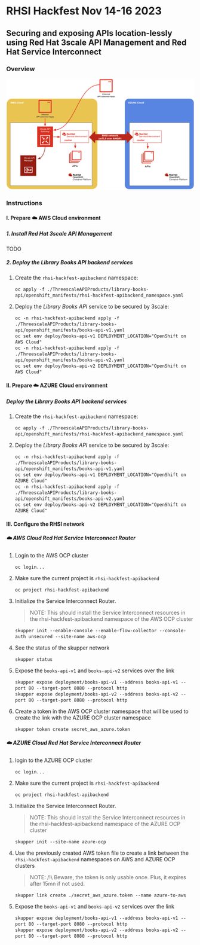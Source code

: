 # RHSI Hackfest Nov 14-16 2023 

## Securing and exposing APIs location-lessly using Red Hat 3scale API Management and Red Hat Service Interconnect

### Overview

![](./images/rhsi-hackfest-locationless-apis.png)

### Instructions 

#### I. Prepare :cloud: AWS Cloud environment

##### 1. Install Red Hat 3scale API Management

TODO

##### 2. Deploy the _Library Books API_ backend services

1. Create the `rhsi-hackfest-apibackend` namespace:
    ```
    oc apply -f ./ThreescaleAPIProducts/library-books-api/openshift_manifests/rhsi-hackfest-apibackend_namespace.yaml
    ```

2. Deploy the _Library Books API_ service to be secured by 3scale:
    ```
    oc -n rhsi-hackfest-apibackend apply -f ./ThreescaleAPIProducts/library-books-api/openshift_manifests/books-api-v1.yaml
    oc set env deploy/books-api-v1 DEPLOYMENT_LOCATION="OpenShift on AWS Cloud"
    oc -n rhsi-hackfest-apibackend apply -f ./ThreescaleAPIProducts/library-books-api/openshift_manifests/books-api-v2.yaml
    oc set env deploy/books-api-v2 DEPLOYMENT_LOCATION="OpenShift on AWS Cloud"
    ```

#### II. Prepare :cloud: AZURE Cloud environment

##### Deploy the _Library Books API_ backend services

1. Create the `rhsi-hackfest-apibackend` namespace:
    ```
    oc apply -f ./ThreescaleAPIProducts/library-books-api/openshift_manifests/rhsi-hackfest-apibackend_namespace.yaml
    ```

2. Deploy the _Library Books API_ service to be secured by 3scale:
    ```
    oc -n rhsi-hackfest-apibackend apply -f ./ThreescaleAPIProducts/library-books-api/openshift_manifests/books-api-v1.yaml
    oc set env deploy/books-api-v1 DEPLOYMENT_LOCATION="OpenShift on AZURE Cloud"
    oc -n rhsi-hackfest-apibackend apply -f ./ThreescaleAPIProducts/library-books-api/openshift_manifests/books-api-v2.yaml
    oc set env deploy/books-api-v2 DEPLOYMENT_LOCATION="OpenShift on AZURE Cloud"
    ```

#### III. Configure the RHSI network

##### :cloud: AWS Cloud Red Hat Service Interconnect Router

1. Login to the AWS OCP cluster
    ```shell script
    oc login...
    ```

2. Make sure the current project is `rhsi-hackfest-apibackend`
    ```shell script
    oc project rhsi-hackfest-apibackend
    ```

3. Initialize the Service Interconnect Router.
    > NOTE: This should install the Service Interconnect resources in the rhsi-hackfest-apibackend namespace of the AWS OCP cluster 
    ```shell script
    skupper init --enable-console --enable-flow-collector --console-auth unsecured --site-name aws-ocp
    ```

4. See the status of the skupper network
    ```shell script
    skupper status
    ```

5. Expose the `books-api-v1` and `books-api-v2` services over the link

    ```shell script
    skupper expose deployment/books-api-v1 --address books-api-v1 --port 80 --target-port 8080 --protocol http
    skupper expose deployment/books-api-v2 --address books-api-v2 --port 80 --target-port 8080 --protocol http
    ```

6. Create a token in the AWS OCP cluster namespace that will be used to create the link with the AZURE OCP cluster namespace
    ```shell script
    skupper token create secret_aws_azure.token
    ```

##### :cloud: AZURE Cloud Red Hat Service Interconnect Router

1. login to the AZURE OCP cluster
    ```shell script
    oc login...
    ```

2. Make sure the current project is `rhsi-hackfest-apibackend`
    ```shell script
    oc project rhsi-hackfest-apibackend
    ```

3. Initialize the Service Interconnect Router.
    > NOTE: This should install the Service Interconnect resources in the rhsi-hackfest-apibackend namespace of the AZURE OCP cluster 
    ```shell script
    skupper init --site-name azure-ocp
    ```

4. Use the previously created AWS token file to create a link between the `rhsi-hackfest-apibackend` namespaces on AWS and AZURE OCP clusters
    >NOTE: /!\ Beware, the token is only usable once. Plus, it expires after 15mn if not used.
    ```shell script
    skupper link create ./secret_aws_azure.token --name azure-to-aws
    ```

6. Expose the `books-api-v1` and `books-api-v2` services over the link
    ```shell script
    skupper expose deployment/books-api-v1 --address books-api-v1 --port 80 --target-port 8080 --protocol http
    skupper expose deployment/books-api-v2 --address books-api-v2 --port 80 --target-port 8080 --protocol http
    ```
